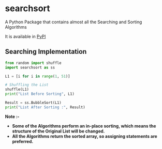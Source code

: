 # searchsort
A Python Package that contains almost all the Searching and Sorting Algorithms

It is available in [PyPI](https://pypi.org/project/searchsort/)

## Searching Implementation
```python
from random import shuffle
import searchsort as ss

L1 = [i for i in range(1, 51)]

# Shuffling the List
shuffle(L1)
print("List Before Sorting", L1)

Result = ss.BubbleSort(L1)
print("List After Sorting :", Result)
```
**Note \:-**
- **Some of the Algorithms perform an in-place sorting, which means the structure of the Original List will be changed.**
- **All the Algorithms return the sorted array, so assigning statements are preferred.**
